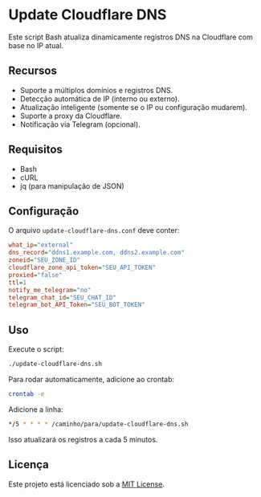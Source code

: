 # Update Cloudflare DNS

Este script Bash atualiza dinamicamente registros DNS na Cloudflare com base no IP atual.

## Recursos

- Suporte a múltiplos domínios e registros DNS.
- Detecção automática de IP (interno ou externo).
- Atualização inteligente (somente se o IP ou configuração mudarem).
- Suporte a proxy da Cloudflare.
- Notificação via Telegram (opcional).

## Requisitos

- Bash
- cURL
- jq (para manipulação de JSON)

## Configuração

O arquivo `update-cloudflare-dns.conf` deve conter:

```ini
what_ip="external"
dns_record="ddns1.example.com, ddns2.example.com"
zoneid="SEU_ZONE_ID"
cloudflare_zone_api_token="SEU_API_TOKEN"
proxied="false"
ttl=1
notify_me_telegram="no"
telegram_chat_id="SEU_CHAT_ID"
telegram_bot_API_Token="SEU_BOT_TOKEN"
```

## Uso

Execute o script:

```sh
./update-cloudflare-dns.sh
```

Para rodar automaticamente, adicione ao crontab:

```sh
crontab -e
```

Adicione a linha:

```sh
*/5 * * * * /caminho/para/update-cloudflare-dns.sh
```

Isso atualizará os registros a cada 5 minutos.

## Licença

Este projeto está licenciado sob a [MIT License](LICENSE).
